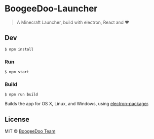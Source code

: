 # BoogeeDoo-Launcher

> A Minecraft Launcher, build with electron, React and :heart:

## Dev

```
$ npm install
```

### Run

```
$ npm start
```

### Build

```
$ npm run build
```

Builds the app for OS X, Linux, and Windows, using [electron-packager](https://github.com/maxogden/electron-packager).


## License

MIT © [BoogeeDoo Team](<https://boogeedoo.ninja>)
